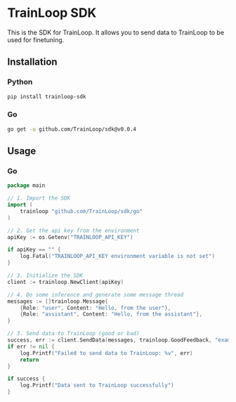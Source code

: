 # TrainLoop SDK

This is the SDK for TrainLoop. It allows you to send data to TrainLoop to be used for finetuning.

## Installation

### Python

```bash
pip install trainloop-sdk
```

### Go

```bash
go get -u github.com/TrainLoop/sdk@v0.0.4
```

## Usage

### Go

```go
package main

// 1. Import the SDK
import (
	trainloop "github.com/TrainLoop/sdk/go"
)

// 2. Get the api key from the environment
apiKey := os.Getenv("TRAINLOOP_API_KEY")

if apiKey == "" {
    log.Fatal("TRAINLOOP_API_KEY environment variable is not set")
}

// 3. Initialize the SDK
client := trainloop.NewClient(apiKey)

// 4. Do some inference and generate some message thread
messages := []trainloop.Message{
    {Role: "user", Content: "Hello, from the user"},
    {Role: "assistant", Content: "Hello, from the assistant"},
}

// 3. Send data to TrainLoop (good or bad)
success, err := client.SendData(messages, trainloop.GoodFeedback, "example-dataset-id")
if err != nil {
    log.Printf("Failed to send data to TrainLoop: %v", err)
    return
}

if success {
    log.Printf("Data sent to TrainLoop successfully")
}
```
